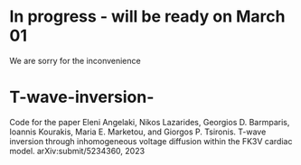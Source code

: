 # In progress - will be ready on March 01
We are sorry for the inconvenience
# T-wave-inversion-
Code for the paper Eleni Angelaki, Nikos Lazarides, Georgios D. Barmparis, Ioannis Kourakis, Maria E. Marketou, and Giorgos P. Tsironis. T-wave inversion through inhomogeneous voltage diffusion within the FK3V cardiac model. arXiv:submit/5234360, 2023
